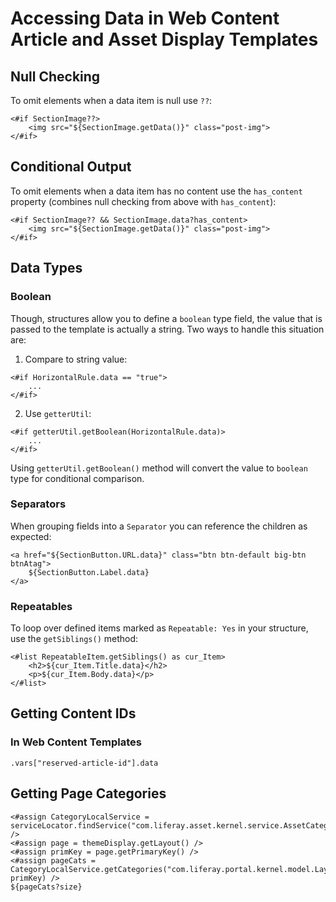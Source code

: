 # Accessing Data in Web Content Article and Asset Display Templates

## Null Checking

To omit elements when a data item is null use `??`:
```
<#if SectionImage??>
    <img src="${SectionImage.getData()}" class="post-img">
</#if>
```

## Conditional Output

To omit elements when a data item has no content use the `has_content` property (combines null checking from above with `has_content`):
```
<#if SectionImage?? && SectionImage.data?has_content>
    <img src="${SectionImage.getData()}" class="post-img">
</#if>
```

## Data Types

### Boolean

Though, structures allow you to define a `boolean` type field, the value that is passed to the template is actually a string. Two ways to handle this situation are:

1. Compare to string value:

```
<#if HorizontalRule.data == "true">
    ...
</#if>
```
2. Use `getterUtil`:

```
<#if getterUtil.getBoolean(HorizontalRule.data)>
    ...
</#if>
```
Using `getterUtil.getBoolean()` method will convert the value to `boolean` type for conditional comparison.

### Separators

When grouping fields into a `Separator` you can reference the children as expected:
```
<a href="${SectionButton.URL.data}" class="btn btn-default big-btn btnAtag">
    ${SectionButton.Label.data}
</a>
```

### Repeatables

To loop over defined items marked as `Repeatable: Yes` in your structure, use the `getSiblings()` method:
```
<#list RepeatableItem.getSiblings() as cur_Item>
    <h2>${cur_Item.Title.data}</h2>
    <p>${cur_Item.Body.data}</p>
</#list>
```

[comment]: # (This is a commented addition to invoke a change for merge request test)

## Getting Content IDs

### In Web Content Templates
```
.vars["reserved-article-id"].data
```

## Getting Page Categories
```
<#assign CategoryLocalService = serviceLocator.findService("com.liferay.asset.kernel.service.AssetCategoryLocalService") />
<#assign page = themeDisplay.getLayout() />
<#assign primKey = page.getPrimaryKey() />
<#assign pageCats = CategoryLocalService.getCategories("com.liferay.portal.kernel.model.Layout", primKey) />
${pageCats?size}
```
